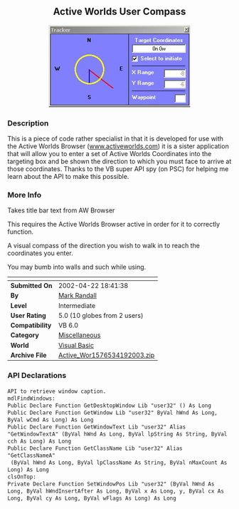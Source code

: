 ﻿<div align="center">

## Active Worlds User Compass

<img src="PIC2003419202432028.jpg">
</div>

### Description

This is a piece of code rather specialist in that it is developed for use with the Active Worlds Browser (www.activeworlds.com) it is a sister application that will allow you to enter a set of Active Worlds Coordinates into the targeting box and be shown the direction to which you must face to arrive at those coordinates. Thanks to the VB super API spy (on PSC) for helping me learn about the API to make this possible.
 
### More Info
 
Takes title bar text from AW Browser

This requires the Active Worlds Browser active in order for it to correctly function.

A visual compass of the direction you wish to walk in to reach the coordinates you enter.

You may bumb into walls and such while using.


<span>             |<span>
---                |---
**Submitted On**   |2002-04-22 18:41:38
**By**             |[Mark Randall](https://github.com/Planet-Source-Code/PSCIndex/blob/master/ByAuthor/mark-randall.md)
**Level**          |Intermediate
**User Rating**    |5.0 (10 globes from 2 users)
**Compatibility**  |VB 6\.0
**Category**       |[Miscellaneous](https://github.com/Planet-Source-Code/PSCIndex/blob/master/ByCategory/miscellaneous__1-1.md)
**World**          |[Visual Basic](https://github.com/Planet-Source-Code/PSCIndex/blob/master/ByWorld/visual-basic.md)
**Archive File**   |[Active\_Wor1576534192003\.zip](https://github.com/Planet-Source-Code/mark-randall-active-worlds-user-compass__1-44881/archive/master.zip)

### API Declarations

```
API to retrieve window caption.
mdlFindWindows:
Public Declare Function GetDesktopWindow Lib "user32" () As Long
Public Declare Function GetWindow Lib "user32" ByVal hWnd As Long, ByVal wCmd As Long) As Long
Public Declare Function GetWindowText Lib "user32" Alias "GetWindowTextA" (ByVal hWnd As Long, ByVal lpString As String, ByVal cch As Long) As Long
Public Declare Function GetClassName Lib "user32" Alias "GetClassNameA"
 (ByVal hWnd As Long, ByVal lpClassName As String, ByVal nMaxCount As Long) As Long
clsOnTop:
Private Declare Function SetWindowPos Lib "user32" (ByVal hWnd As Long, ByVal hWndInsertAfter As Long, ByVal x As Long, y, ByVal cx As Long, ByVal cy As Long, ByVal wFlags As Long) As Long
```





